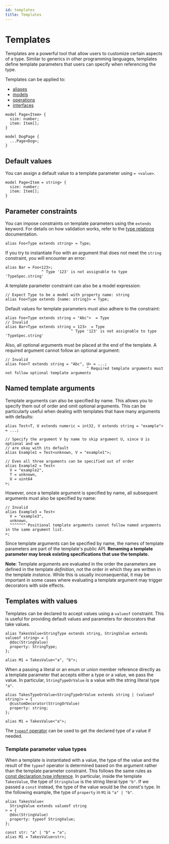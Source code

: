 ```yaml
---
id: templates
title: Templates
---
```


# Templates

Templates are a powerful tool that allow users to customize certain aspects of a type. Similar to generics in other programming languages, templates define template parameters that users can specify when referencing the type.

Templates can be applied to:

- [aliases](./alias.md)
- [models](./models.md)
- [operations](./operations.md)
- [interfaces](./interfaces.md)

```typespec
model Page<Item> {
  size: number;
  item: Item[];
}

model DogPage {
  ...Page<Dog>;
}
```

## Default values

You can assign a default value to a template parameter using `= <value>`.

```typespec
model Page<Item = string> {
  size: number;
  item: Item[];
}
```

## Parameter constraints

You can impose constraints on template parameters using the `extends` keyword. For details on how validation works, refer to the [type relations](./type-relations.md) documentation.

```typespec
alias Foo<Type extends string> = Type;
```

If you try to instantiate Foo with an argument that does not meet the `string` constraint, you will encounter an error:

```typespec
alias Bar = Foo<123>;
                ^ Type '123' is not assignable to type 'TypeSpec.string'
```

A template parameter constraint can also be a model expression:

```typespec
// Expect Type to be a model with property name: string
alias Foo<Type extends {name: string}> = Type;
```

Default values for template parameters must also adhere to the constraint:

```typespec
alias Foo<Type extends string = "Abc">  = Type
// Invalid
alias Bar<Type extends string = 123>  = Type
                             ^ Type '123' is not assignable to type 'TypeSpec.string'
```

Also, all optional arguments must be placed at the end of the template. A required argument cannot follow an optional argument:

```typespec
// Invalid
alias Foo<T extends string = "Abc", U> = ...;
                                    ^ Required template arguments must not follow optional template arguments
```

## Named template arguments

Template arguments can also be specified by name. This allows you to specify them out of order and omit optional arguments. This can be particularly useful when dealing with templates that have many arguments with defaults:

```typespec
alias Test<T, U extends numeric = int32, V extends string = "example"> = ...;

// Specify the argument V by name to skip argument U, since U is optional and we
// are okay with its default
alias Example1 = Test<unknown, V = "example1">;

// Even all three arguments can be specified out of order
alias Example2 = Test<
  V = "example2",
  T = unknown,
  U = uint64
>;
```

However, once a template argument is specified by name, all subsequent arguments must also be specified by name:

```typespec
// Invalid
alias Example3 = Test<
  V = "example3",
  unknown,
  ^^^^^^^ Positional template arguments cannot follow named arguments in the same argument list.
>;
```

Since template arguments can be specified by name, the names of template parameters are part of the template's public API. **Renaming a template parameter may break existing specifications that use the template.**

**Note**: Template arguments are evaluated in the order the parameters are defined in the template _definition_, not the order in which they are written in the template _instance_. While this is usually inconsequential, it may be important in some cases where evaluating a template argument may trigger decorators with side effects.

## Templates with values

Templates can be declared to accept values using a `valueof` constraint. This is useful for providing default values and parameters for decorators that take values.

```typespec
alias TakesValue<StringType extends string, StringValue extends valueof string> = {
  @doc(StringValue)
  property: StringType;
};

alias M1 = TakesValue<"a", "b">;
```

When a passing a literal or an enum or union member reference directly as a template parameter that accepts either a type or a value, we pass the value. In particular, `StringTypeOrValue` is a value with the string literal type `"a"`.

```typespec
alias TakesTypeOrValue<StringTypeOrValue extends string | (valueof string)> = {
  @customDecorator(StringOrValue)
  property: string;
};

alias M1 = TakesValue<"a">;
```

The [`typeof` operator](./values.md#the-typeof-operator) can be used to get the declared type of a value if needed.

### Template parameter value types

When a template is instantiated with a value, the type of the value and the result of the `typeof` operator is determined based on the argument rather than the template parameter constraint. This follows the same rules as [const declaration type inference](./values.md#const-declarations). In particular, inside the template `TakesValue`, the type of `StringValue` is the string literal type `"b"`. If we passed a `const` instead, the type of the value would be the const's type. In the following example, the type of `property` in `M1` is `"a" | "b"`.

```typespec
alias TakesValue<
  StringValue extends valueof string
> = {
  @doc(StringValue)
  property: typeof StringValue;
};

const str: "a" | "b" = "a";
alias M1 = TakesValue<str>;
```
